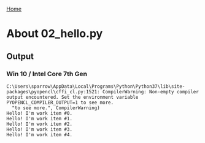 [Home](../../../#overview)

# About 02_hello.py

## Output

### Win 10 / Intel Core 7th Gen

```
C:\Users\sparrow\AppData\Local\Programs\Python\Python37\lib\site-packages\pyopencl\cffi_cl.py:1521: CompilerWarning: Non-empty compiler output encountered. Set the environment variable PYOPENCL_COMPILER_OUTPUT=1 to see more.
  "to see more.", CompilerWarning)
Hello! I'm work item #0.
Hello! I'm work item #1.
Hello! I'm work item #2.
Hello! I'm work item #3.
Hello! I'm work item #4.
```
